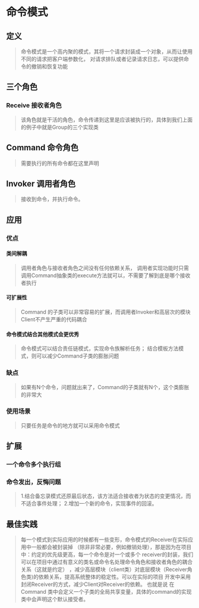 # 命令模式
## 定义
> 命令模式是一个高内聚的模式，其将一个请求封装成一个对象，从而让使用不同的请求把客户端参数化，
> 对请求排队或者记录请求日志，可以提供命令的撤销和恢复功能
## 三个角色
### Receive 接收者角色
> 该角色就是干活的角色，命令传递到这里是应该被执行的，具体到我们上面的例子中就是Group的三个实现类
## Command 命令角色
> 需要执行的所有命令都在这里声明
## Invoker 调用者角色
> 接收到命令，并执行命令。
## 应用
### 优点
#### 类间解耦
> 调用者角色与接收者角色之间没有任何依赖关系，
> 调用者实现功能时只需调用Command抽象类的execute方法就可以，不需要了解到底是哪个接收者执行
#### 可扩展性
> Command 的子类可以非常容易的扩展，而调用者Invoker和高层次的模块Client不产生严重的代码耦合
#### 命令模式结合其他模式会更优秀
> 命令模式可以结合责任链模式，实现命令族解析任务；
> 结合模板方法模式，则可以减少Command子类的膨胀问题
### 缺点
> 如果有N个命令，问题就出来了，Command的子类就有N个，这个类膨胀的非常大
### 使用场景
> 只要任务是命令的地方就可以采用命令模式
## 扩展
### 一个命令多个执行组
### 命令发出，反悔问题
> 1.结合备忘录模式还原最后状态，该方法适合接收者为状态的变更情况，而不适合事件处理；
> 2.增加一个新的命令，实现事件的回滚。
## 最佳实践
> 每一个模式到实际应用的时候都有一些变形，命令模式的Receiver在实际应用中一般都会被封装掉
> （除非非常必要，例如撤销处理），那是因为在项目中：约定的优先级更高，每一个命令是对一个或多个
> receiver的封装，我们可以在项目中通过有意义的类名或命令名处理命令角色和接收者角色的耦合关系（这就是约定）
> ，减少高层模块（client类）对底层模块（Receiver角色类)的依赖关系，提高系统整体的稳定性。可以在实际的项目
> 开发中采用封闭Receiver的方式，减少Client对Receiver的依赖。
> 也就是说 在Command 类中会定义一个子类的全局共享变量，具体的command的实现类中会声明这个默认接受者。